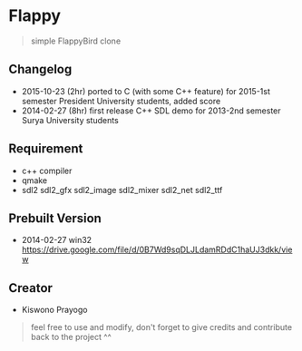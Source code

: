 
# Flappy
> simple FlappyBird clone

## Changelog

- 2015-10-23 (2hr) ported to C (with some C++ feature) for 2015-1st semester President University students, added score
- 2014-02-27 (8hr) first release C++ SDL demo for 2013-2nd semester Surya University students

## Requirement

- c++ compiler
- qmake
- sdl2 sdl2_gfx sdl2_image sdl2_mixer sdl2_net sdl2_ttf

## Prebuilt Version

- 2014-02-27 win32 https://drive.google.com/file/d/0B7Wd9sqDLJLdamRDdC1haUJ3dkk/view

## Creator
- Kiswono Prayogo

> feel free to use and modify, don't forget to give credits and contribute back to the project ^^

